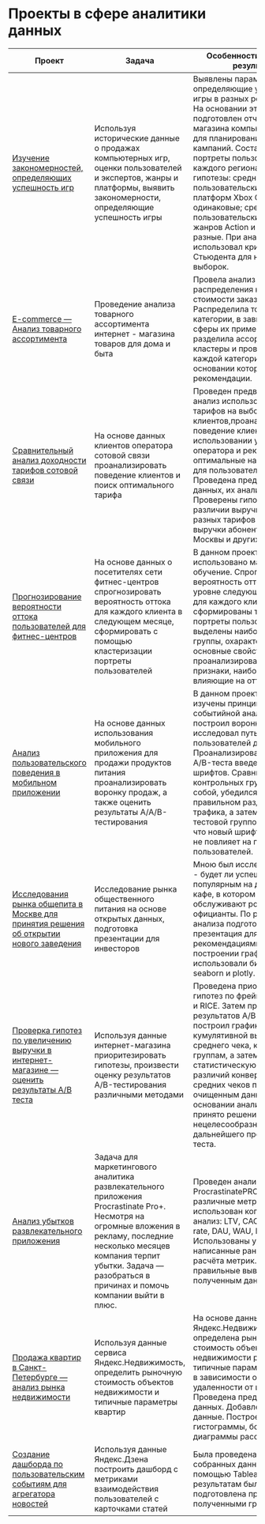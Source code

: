 # Проекты в сфере аналитики данных 

 | Проект                                                       | Задача                                                       | Особенности работы и результат                               | Инструменты                                                  |
 | ------------------------------------------------------------ | ------------------------------------------------------------ | ------------------------------------------------------------ | ------------------------------------------------------------ |
 | [Изучение закономерностей, определяющих успешность игр](https://github.com/Aniral/yandex_projects/blob/main/GameDev/8_GameDev_market.ipynb) | Используя исторические данные о продажах компьютерных игр, оценки пользователей и экспертов, жанры и платформы, выявить закономерности, определяющие успешность игры | Выявлены параметры, определяющие успешность игры в разных регионах мира. На основании этого подготовлен отчет для магазина компьютерных игр для планирования рекламных кампаний. Составлены портреты пользователей каждого региона. Проверены гипотезы: средние пользовательские рейтинги платформ Xbox One и PC одинаковые; средние пользовательские рейтинги жанров Action и Sports разные. При анализе использовал критерий Стьюдента для независимых выборок. | `Python, pandas, numpy, scipy, matplotlib, seaborn `, проверка статистических гипотез,описательная статистика|
  | [E-commerce — Анализ товарного ассортимента](https://github.com/Aniral/yandex_projects/blob/main/e-commerce/11_final_ecommerce.ipynb) |Проведение анализа товарного ассортимента интернет - магазина товаров для дома и быта| Провела анализ распределения количества и стоимости заказов. Распределила товары на категории, в зависимости от сферы их применения. Также разделила ассортимент на кластеры и провела анализ каждой категории, на основании которого выдала рекомендации. | `Python, SQL, pandas, numpy, collections, matplotlib, seaborn, plotly` |
 | [Сравнительный анализ доходности тарифов сотовой связи](https://github.com/Aniral/yandex_projects/blob/main/telecom/4_telecom.ipynb) | На основе данных клиентов оператора сотовой связи проанализировать поведение клиентов и поиск оптимального тарифа| Проведен предварительный анализ использования тарифов на выборке клиентов,проанализировано поведение клиентов при использовании услуг оператора и рекомендованы оптимальные наборы услуг для пользователей. Проведена предобработка данных, их анализ. Проверены гипотезы о различии выручки абонентов разных тарифов и различии выручки абонентов из Москвы и других регионов. | `Python, pandas, numpy, scipy, matplotlib, seaborn`, описательная статистика, проверка статистических гипотез|
  | [Прогнозирование вероятности оттока пользователей для фитнес-центров](https://github.com/Aniral/yandex_projects/blob/main/МL_fitness/9_МL_fitness.ipynb) |На основе данных о посетителях сети фитнес-центров спрогнозировать вероятность оттока для каждого клиента в следующем месяце, сформировать с помощью кластеризации портреты пользователей| В данном проекте использовано машинное обучение. Спрогнозирована вероятность оттока (на уровне следующего месяца) для каждого клиента; сформированы типичные портреты пользователей: выделены наиболее яркие группы, охарактеризованы их основные свойства; проанализированы основные признаки, наиболее сильно влияющие на отток. | `Python, pandas, collections, matplotlib, seaborn, plotly`,машинное обучение, кластеризация, классификация |Python
  | [Анализ пользовательского поведения в мобильном приложении](https://github.com/Aniral/yandex_projects/blob/main/online_services/10_online_services.ipynb) | На основе данных использования мобильного приложения для продажи продуктов питания проанализировать воронку продаж, а также оценить результаты A/A/B-тестирования | В данном проекте мной были изучены принципы событийной аналитики. Я построил воронку продаж, исследовал путь пользователей до покупки. Проанализировал результаты A/B-теста введения новых шрифтов. Сравнил 2 контрольных группы между собой, убедился в правильном разделении трафика, а затем сравнил с тестовой группой. Выявлено, что новый шрифт значительно не повлияет на поведение пользователей. | `Python, pandas, numpy, matplotlib, seaborn, plotly `, A/B-тестирование, событийная аналитика, продуктовые метрики, проверка статистических гипотез, визуализация данных |
  | [ Исследования рынка общепита в Москве для принятия решения об открытии нового заведения](https://github.com/Aniral/yandex_projects/blob/main/cafes_and_restaurants/7_cafes_and_restaurants_market.ipynb) |Исследование рынка общественного питания на основе открытых данных, подготовка презентации для инвесторов | Мною был исследован вопрос - будет ли успешным и популярным на долгое время кафе, в котором гостей обслуживают роботы-официанты. По результатам анализа подготовлена презентация для инвесторов с рекомендациями. В построении графиков я использовали библиотеки seaborn и plotly.| `Python, pandas, seaborn, plotly, matplotlib, seaborn`,  визуализация данных |
  | [ Проверка гипотез по увеличению выручки в интернет-магазине — оценить результаты A/B теста](https://github.com/Aniral/yandex_projects/blob/main/ab_test/6_ab_testing.ipynb) |Используя данные интернет-магазина приоритезировать гипотезы, произвести оценку результатов A/B-тестирования различными методами | Проведена приоритизация гипотез по фреймворкам ICE и RICE. Затем провел анализ результатов A/B-теста, построил графики кумулятивной выручки, среднего чека, конверсии по группам, а затем посчитал статистическую значимость различий конверсий и средних чеков по сырым и очищенным данным. На основании анализа мной было принято решение о нецелесообразности дальнейшего проведения теста.| `Python, pandas, matplotlib, SciPy`,  A/B-тестирование, проверка статистических гипотез |
  | [ Анализ убытков развлекательного приложения ](https://github.com/Aniral/yandex_projects/blob/main/business_metrics/5_business_metrics.ipynb) |Задача для маркетингового аналитика развлекательного приложения Procrastinate Pro+. Несмотря на огромные вложения в рекламу, последние несколько месяцев компания терпит убытки. Задача — разобраться в причинах и помочь компании выйти в плюс. | Проведен анализ данных от ProcrastinatePRO+.Рассчитаны различные метрики, использован когортный анализ: LTV, CAC, Retention rate, DAU, WAU, MAU и т.д. Использованы уже написанные ранее функции расчёта метрик. Сделаны правильные выводы по полученным данным.| `Python, pandas, matplotlib, seaborn`,  когортный анализ, юнит-экономика, продуктовые метрики |
  | [  Продажа квартир в Санкт-Петербурге — анализ рынка недвижимости](https://github.com/Aniral/yandex_projects/blob/main/real_estate/3_real_estate.ipynb) |Используя данные сервиса Яндекс.Недвижимость, определить рыночную стоимость объектов недвижимости и типичные параметры квартир | На основе данных сервиса Яндекс.Недвижимость определена рыночная стоимость объектов недвижимости разного типа, типичные параметры квартир, в зависимости от удаленности от центра. Проведена предобработка данных. Добавлены новые данные. Построены гистограммы, боксплоты, диаграммы рассеивания.| `Python, pandas, seaborn, plotly, matplotlib, seaborn`,  визуализация данных |
  | [  Создание дашборда по пользовательским событиям для агрегатора новостей](https://public.tableau.com/views/_16534380872810/Dashboard1?:language=en-US&publish=yes&:display_count=n&:origin=viz_share_link) |Используя данные Яндекс.Дзена построить дашборд с метриками взаимодействия пользователей с карточками статей | Была проведена визуализация собранных данных с помощью Tableau. По результатам была подготовлена презентация с полученными графиками| `Python, Tableau`,  исследовательский анализ данных, визуализация данных, продуктовые метрики, построение дашбордов |
